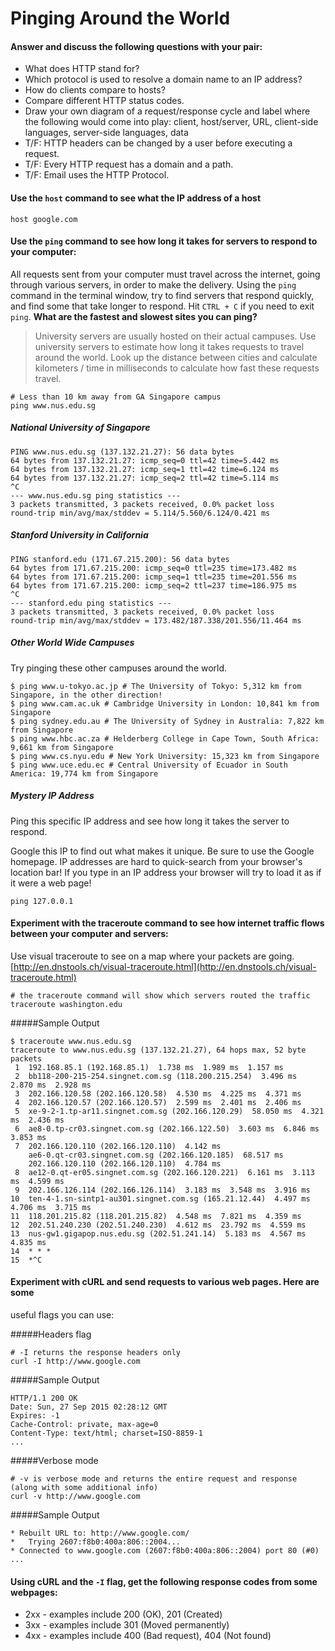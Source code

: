 # Pinging Around the World

#### Answer and discuss the following questions with your pair:

- What does HTTP stand for?
- Which protocol is used to resolve a domain name to an IP address?
- How do clients compare to hosts?
- Compare different HTTP status codes.
- Draw your own diagram of a request/response cycle and label where the following would come into play: client, host/server, URL, client-side languages, server-side languages, data
- T/F: HTTP headers can be changed by a user before executing a request.
- T/F: Every HTTP request has a domain and a path.
- T/F: Email uses the HTTP Protocol.

#### Use the `host` command to see what the IP address of a host
```
host google.com
```

#### Use the `ping` command to see how long it takes for servers to respond to your computer:

All requests sent from your computer must travel across the internet, going
through various servers, in order to make the delivery. Using the `ping`
command in the terminal window, try to find servers that respond quickly, and
find some that take longer to respond. Hit `CTRL + C` if you need to exit
`ping`. **What are the fastest and slowest sites you can ping?**

> University servers are usually hosted on their actual campuses. Use
> university servers to estimate how long it takes requests to travel around
> the world. Look up the distance between cities and calculate kilometers / time in
> milliseconds to calculate how fast these requests travel.

```
# Less than 10 km away from GA Singapore campus
ping www.nus.edu.sg
```

##### National University of Singapore
```
PING www.nus.edu.sg (137.132.21.27): 56 data bytes
64 bytes from 137.132.21.27: icmp_seq=0 ttl=42 time=5.442 ms
64 bytes from 137.132.21.27: icmp_seq=1 ttl=42 time=6.124 ms
64 bytes from 137.132.21.27: icmp_seq=2 ttl=42 time=5.114 ms
^C
--- www.nus.edu.sg ping statistics ---
3 packets transmitted, 3 packets received, 0.0% packet loss
round-trip min/avg/max/stddev = 5.114/5.560/6.124/0.421 ms
```

##### Stanford University in California
```
PING stanford.edu (171.67.215.200): 56 data bytes
64 bytes from 171.67.215.200: icmp_seq=0 ttl=235 time=173.482 ms
64 bytes from 171.67.215.200: icmp_seq=1 ttl=235 time=201.556 ms
64 bytes from 171.67.215.200: icmp_seq=2 ttl=237 time=186.975 ms
^C
--- stanford.edu ping statistics ---
3 packets transmitted, 3 packets received, 0.0% packet loss
round-trip min/avg/max/stddev = 173.482/187.338/201.556/11.464 ms
```

##### Other World Wide Campuses

Try pinging these other campuses around the world.

```
$ ping www.u-tokyo.ac.jp # The University of Tokyo: 5,312 km from Singapore, in the other direction!
$ ping www.cam.ac.uk # Cambridge University in London: 10,841 km from Singapore
$ ping sydney.edu.au # The University of Sydney in Australia: 7,822 km from Singapore
$ ping www.hbc.ac.za # Helderberg College in Cape Town, South Africa: 9,661 km from Singapore
$ ping www.cs.nyu.edu # New York University: 15,323 km from Singapore
$ ping www.uce.edu.ec # Central University of Ecuador in South America: 19,774 km from Singapore
```

##### Mystery IP Address

Ping this specific IP address and see how long it takes the server to respond.

Google this IP to find out what makes it unique. Be sure to use the Google
homepage. IP addresses are hard to quick-search from your browser's location
bar! If you type in an IP address your browser will try to load it as if it
were a web page!

```
ping 127.0.0.1
```

#### Experiment with the traceroute command to see how internet traffic flows between your computer and servers:


Use visual traceroute to see on a map where your packets are going.
[http://en.dnstools.ch/visual-traceroute.html](http://en.dnstools.ch/visual-traceroute.html)

```
# the traceroute command will show which servers routed the traffic
traceroute washington.edu
```

#####Sample Output

```
$ traceroute www.nus.edu.sg 
traceroute to www.nus.edu.sg (137.132.21.27), 64 hops max, 52 byte packets
 1  192.168.85.1 (192.168.85.1)  1.738 ms  1.989 ms  1.157 ms
 2  bb118-200-215-254.singnet.com.sg (118.200.215.254)  3.496 ms  2.870 ms  2.928 ms
 3  202.166.120.58 (202.166.120.58)  4.530 ms  4.225 ms  4.371 ms
 4  202.166.120.57 (202.166.120.57)  2.599 ms  2.401 ms  2.406 ms
 5  xe-9-2-1.tp-ar11.singnet.com.sg (202.166.120.29)  58.050 ms  4.321 ms  2.436 ms
 6  ae8-0.tp-cr03.singnet.com.sg (202.166.122.50)  3.603 ms  6.846 ms  3.853 ms
 7  202.166.120.110 (202.166.120.110)  4.142 ms
    ae6-0.qt-cr03.singnet.com.sg (202.166.120.185)  68.517 ms
    202.166.120.110 (202.166.120.110)  4.784 ms
 8  ae12-0.qt-er05.singnet.com.sg (202.166.120.221)  6.161 ms  3.113 ms  4.599 ms
 9  202.166.126.114 (202.166.126.114)  3.183 ms  3.548 ms  3.916 ms
10  ten-4-1.sn-sintp1-au301.singnet.com.sg (165.21.12.44)  4.497 ms  4.706 ms  3.715 ms
11  118.201.215.82 (118.201.215.82)  4.548 ms  7.821 ms  4.359 ms
12  202.51.240.230 (202.51.240.230)  4.612 ms  23.792 ms  4.559 ms
13  nus-gw1.gigapop.nus.edu.sg (202.51.241.14)  5.183 ms  4.567 ms  4.835 ms
14  * * *
15  *^C
```

#### Experiment with cURL and send requests to various web pages. Here are some
useful flags you can use:

#####Headers flag
```
# -I returns the response headers only
curl -I http://www.google.com
```

#####Sample Output
```
HTTP/1.1 200 OK
Date: Sun, 27 Sep 2015 02:28:12 GMT
Expires: -1
Cache-Control: private, max-age=0
Content-Type: text/html; charset=ISO-8859-1
...
```

#####Verbose mode
```
# -v is verbose mode and returns the entire request and response (along with some additional info)
curl -v http://www.google.com
```

#####Sample Output
```
* Rebuilt URL to: http://www.google.com/
*   Trying 2607:f8b0:400a:806::2004...
* Connected to www.google.com (2607:f8b0:400a:806::2004) port 80 (#0)
...
```

#### Using cURL and the `-I` flag, get the following response codes from some webpages:

- 2xx - examples include 200 (OK), 201 (Created)
- 3xx - examples include 301 (Moved permanently)
- 4xx - examples include 400 (Bad request), 404 (Not found)

